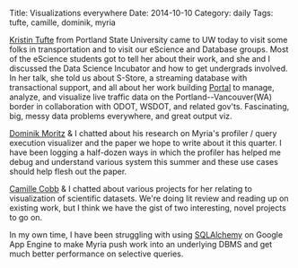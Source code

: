 Title: Visualizations everywhere
Date: 2014-10-10
Category: daily
Tags: tufte, camille, dominik, myria

[Kristin Tufte](http://web.cecs.pdx.edu/~tufte/) from Portland State University came to UW today to visit some folks in transportation and to visit our eScience and Database groups. Most of the eScience students got to tell her about their work, and she and I discussed the Data Science Incubator and how to get undergrads involved. In her talk, she told us about S-Store, a streaming database with transactional support, and all about her work building [Portal](http://portal.its.pdx.edu/Portal/index.php/home/) to manage, analyze, and visualize live traffic data on the Portland--Vancouver(WA) border in collaboration with ODOT, WSDOT, and related gov'ts. Fascinating, big, messy data problems everywhere, and great output viz.

[Dominik Moritz](http://r.halper.in/coauth/domoritz) & I chatted about his research on Myria's profiler / query execution visualizer and the paper we hope to write about it this quarter. I have been logging a half-dozen ways in which the profiler has helped me debug and understand various system this summer and these use cases should help flesh out the paper.

[Camille Cobb](http://r.halper.in/people/cobbc12) & I chatted about various projects for her relating to visualization of scientific datasets. We're doing lit review and reading up on existing work, but I think we have the gist of two interesting, novel projects to go on.

In my own time, I have been struggling with using [SQLAlchemy](https://bitbucket.org/zzzeek/sqlalchemy) on Google App Engine to make Myria push work into an underlying DBMS and get much better performance on selective queries.